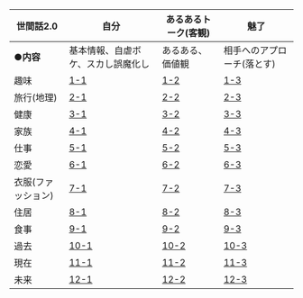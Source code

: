 世間話2.0 | 自分 | あるあるトーク(客観) | 魅了
--- | --- | --- | ---
 <b>●内容</b>|基本情報、自虐ボケ、スカし誤魔化し|あるある、価値観|相手へのアプローチ(落とす)
趣味 | [1-1](https://github.com/KetunikuLab/manual/blob/master/020.ヒューマンスキル/020.トーク/110.自分/010.趣味.md) | [1-2](https://github.com/KetunikuLab/manual/blob/master/020.ヒューマンスキル/020.トーク/120.あるあるトーク(客観)/010.趣味.md) | [1-3](https://github.com/KetunikuLab/manual/blob/master/020.ヒューマンスキル/020.トーク/130.魅了/010.趣味.md)
旅行(地理) | [2-1](https://github.com/KetunikuLab/manual/blob/master/020.ヒューマンスキル/020.トーク/110.自分/020.旅行.md) | [2-2](https://github.com/KetunikuLab/manual/blob/master/020.ヒューマンスキル/020.トーク/120.あるあるトーク(客観)/020.旅行.md) | [2-3](https://github.com/KetunikuLab/manual/blob/master/020.ヒューマンスキル/020.トーク/130.魅了/020.旅行.md)
健康 | [3-1](https://github.com/KetunikuLab/manual/blob/master/020.ヒューマンスキル/020.トーク/110.自分/030.健康.md) | [3-2](https://github.com/KetunikuLab/manual/blob/master/020.ヒューマンスキル/020.トーク/120.あるあるトーク(客観)/030.健康.md) | [3-3](https://github.com/KetunikuLab/manual/blob/master/020.ヒューマンスキル/020.トーク/130.魅了/030.健康.md)
家族 | [4-1](https://github.com/KetunikuLab/manual/blob/master/020.ヒューマンスキル/020.トーク/110.自分/040.家族.md) | [4-2](https://github.com/KetunikuLab/manual/blob/master/020.ヒューマンスキル/020.トーク/120.あるあるトーク(客観)/040.家族.md) | [4-3](https://github.com/KetunikuLab/manual/blob/master/020.ヒューマンスキル/020.トーク/130.魅了/040.家族.md)
仕事 | [5-1](https://github.com/KetunikuLab/manual/blob/master/020.ヒューマンスキル/020.トーク/110.自分/050.仕事.md) | [5-2](https://github.com/KetunikuLab/manual/blob/master/020.ヒューマンスキル/020.トーク/120.あるあるトーク(客観)/050.仕事.md) | [5-3](https://github.com/KetunikuLab/manual/blob/master/020.ヒューマンスキル/020.トーク/130.魅了/050.仕事.md)
恋愛 | [6-1](https://github.com/KetunikuLab/manual/blob/master/020.ヒューマンスキル/020.トーク/110.自分/060.恋愛.md) | [6-2](https://github.com/KetunikuLab/manual/blob/master/020.ヒューマンスキル/020.トーク/120.あるあるトーク(客観)/060.恋愛.md) | [6-3](https://github.com/KetunikuLab/manual/blob/master/020.ヒューマンスキル/020.トーク/130.魅了/060.恋愛.md)
衣服(ファッション) | [7-1](https://github.com/KetunikuLab/manual/blob/master/020.ヒューマンスキル/020.トーク/110.自分/070.衣服(ファッション).md) | [7-2](https://github.com/KetunikuLab/manual/blob/master/020.ヒューマンスキル/020.トーク/120.あるあるトーク(客観)/070.衣服(ファッション).md) | [7-3](https://github.com/KetunikuLab/manual/blob/master/020.ヒューマンスキル/020.トーク/130.魅了/070.衣服(ファッション).md)
住居 | [8-1](https://github.com/KetunikuLab/manual/blob/master/020.ヒューマンスキル/020.トーク/110.自分/080.住居(地理).md) | [8-2](https://github.com/KetunikuLab/manual/blob/master/020.ヒューマンスキル/020.トーク/120.あるあるトーク(客観)/080.住居(地理).md) | [8-3](https://github.com/KetunikuLab/manual/blob/master/020.ヒューマンスキル/020.トーク/130.魅了/080.住居(地理).md)
食事 | [9-1](https://github.com/KetunikuLab/manual/blob/master/020.ヒューマンスキル/020.トーク/110.自分/090.食べ物.md) | [9-2](https://github.com/KetunikuLab/manual/blob/master/020.ヒューマンスキル/020.トーク/120.あるあるトーク(客観)/090.食べ物.md) | [9-3](https://github.com/KetunikuLab/manual/blob/master/020.ヒューマンスキル/020.トーク/130.魅了/090.食べ物.md)
過去 | [10-1](https://github.com/KetunikuLab/manual/blob/master/020.ヒューマンスキル/020.トーク/110.自分/100.過去.md) | [10-2](https://github.com/KetunikuLab/manual/blob/master/020.ヒューマンスキル/020.トーク/120.あるあるトーク(客観)/100.過去.md) | [10-3](https://github.com/KetunikuLab/manual/blob/master/020.ヒューマンスキル/020.トーク/130.魅了/100.過去.md)
現在 | [11-1](https://github.com/KetunikuLab/manual/blob/master/020.ヒューマンスキル/020.トーク/110.自分/110.現在.md) | [11-2](https://github.com/KetunikuLab/manual/blob/master/020.ヒューマンスキル/020.トーク/120.あるあるトーク(客観)/110.現在.md) | [11-3](https://github.com/KetunikuLab/manual/blob/master/020.ヒューマンスキル/020.トーク/130.魅了/110.現在.md)
未来 | [12-1](https://github.com/KetunikuLab/manual/blob/master/020.ヒューマンスキル/020.トーク/110.自分/120.未来.md) | [12-2](https://github.com/KetunikuLab/manual/blob/master/020.ヒューマンスキル/020.トーク/120.あるあるトーク(客観)/120.未来.md) | [12-3](https://github.com/KetunikuLab/manual/blob/master/020.ヒューマンスキル/020.トーク/130.魅了/120.未来.md)

